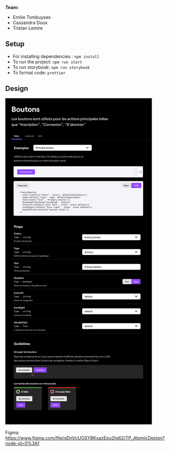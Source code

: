 **Team:** 
* Emilie Tombuyses
* Cassandra Doux
* Tristan Lemire

## Setup

* For installing dependencies : ```npm install``` 
* To run the project: ```npm run start``` 
* To run storybook: ```npm run storybook```
* To format code: ```prettier```

## Design
![alt text](https://github.com/TristanLemire/react-sc-sb-g1/blob/master/design/Button.jpg)

Figma: https://www.figma.com/file/gDnVcUOSYBKxazEpu2tg62/TP_AtomicDesign?node-id=0%3A1
